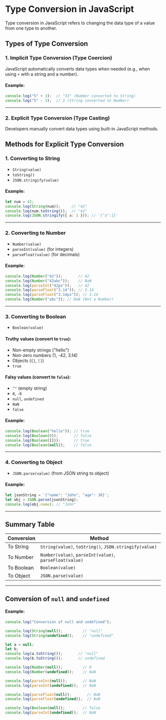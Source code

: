 # Type Conversion in JavaScript

Type conversion in JavaScript refers to changing the data type of a value from one type to another.

## Types of Type Conversion

### 1. Implicit Type Conversion (Type Coercion)
JavaScript automatically converts data types when needed (e.g., when using `+` with a string and a number).

#### Example:
```js
console.log("5" + 3);  // "53" (Number converted to String)
console.log("5" - 3);  // 2 (String converted to Number)
```

---

### 2. Explicit Type Conversion (Type Casting)
Developers manually convert data types using built-in JavaScript methods.

## Methods for Explicit Type Conversion

### 1. Converting to String
- `String(value)`
- `toString()`
- `JSON.stringify(value)`

#### Example:
```js
let num = 42;
console.log(String(num));     // "42"
console.log(num.toString());  // "42"
console.log(JSON.stringify({ a: 1 })); // '{"a":1}'
```

---

### 2. Converting to Number
- `Number(value)`
- `parseInt(value)` (for integers)
- `parseFloat(value)` (for decimals)

#### Example:
```js
console.log(Number("42"));       // 42
console.log(Number("42abc"));    // NaN
console.log(parseInt("42px"));   // 42
console.log(parseFloat("3.14")); // 3.14
console.log(parseFloat("3.14px")); // 3.14
console.log(Number("abc")); // NaN (Not a Number)
```

---

### 3. Converting to Boolean
- `Boolean(value)`

#### Truthy values (convert to `true`):
- Non-empty strings ("hello")
- Non-zero numbers (1, -42, 3.14)
- Objects (`{}`, `[]`)
- `true`

#### Falsy values (convert to `false`):
- `""` (empty string)
- `0`, `-0`
- `null`, `undefined`
- `NaN`
- `false`

#### Example:
```js
console.log(Boolean("hello")); // true
console.log(Boolean(0));       // false
console.log(Boolean([]));      // true
console.log(Boolean(null));    // false
```

---

### 4. Converting to Object
- `JSON.parse(value)` (from JSON string to object)

#### Example:
```js
let jsonString = '{"name": "John", "age": 30}';
let obj = JSON.parse(jsonString);
console.log(obj.name); // "John"
```

---

## Summary Table

| Conversion | Method |
|------------|--------------------------------|
| To String  | `String(value)`, `toString()`, `JSON.stringify(value)` |
| To Number  | `Number(value)`, `parseInt(value)`, `parseFloat(value)` |
| To Boolean | `Boolean(value)` |
| To Object  | `JSON.parse(value)` |

---

## Conversion of `null` and `undefined`

#### Example:
```js
console.log("Conversion of null and undefined");

console.log(String(null));         // "null"
console.log(String(undefined));    // "undefined"

let a = null;
let b;
console.log(a.toString());       // "null"
console.log(b.toString());       // undefined

console.log(Number(null));         // 0
console.log(Number(undefined));    // NaN

console.log(parseInt(null));       // NaN
console.log(parseInt(undefined));  // NaN

console.log(parseFloat(null));       // NaN
console.log(parseFloat(undefined));  // NaN

console.log(Boolean(null));        // false
console.log(parseInt(undefined));  // NaN